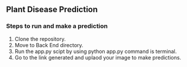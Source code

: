 ## **Plant Disease Prediction**

### Steps to run and make a prediction
1. Clone the repository.
2. Move to Back End directory.
3. Run the app.py scipt by using python app.py command is terminal.
4. Go to the link generated and uplaod your image to make predictions.
